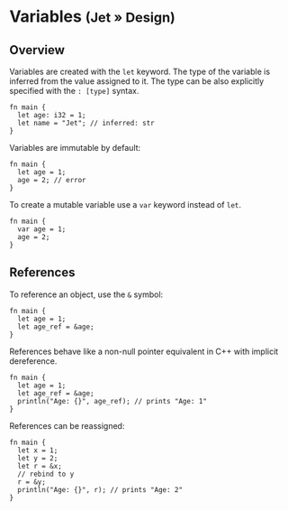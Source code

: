 # Variables <small>(Jet » Design)</small>

## Overview

Variables are created with the `let` keyword. The type of the
variable is inferred from the value assigned to it.
The type can be also explicitly specified with the `: [type]` syntax.

```jet
fn main {
  let age: i32 = 1;
  let name = "Jet"; // inferred: str
}
```

Variables are immutable by default:

```jet
fn main {
  let age = 1;
  age = 2; // error
}
```

To create a mutable variable use a `var` keyword instead of `let`.

```jet
fn main {
  var age = 1;
  age = 2;
}
```

## References

To reference an object, use the `&` symbol:

```jet
fn main {
  let age = 1;
  let age_ref = &age;
}
```

References behave like a non-null pointer equivalent in C++
with implicit dereference.

```jet
fn main {
  let age = 1;
  let age_ref = &age;
  println("Age: {}", age_ref); // prints "Age: 1"
}
```

References can be reassigned:

```jet
fn main {
  let x = 1;
  let y = 2;
  let r = &x;
  // rebind to y
  r = &y;
  println("Age: {}", r); // prints "Age: 2"
}
```